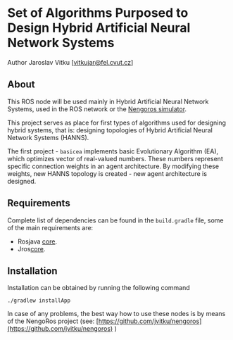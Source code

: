 Set of Algorithms Purposed to Design Hybrid Artificial Neural Network Systems
====================================================

Author Jaroslav Vitku [vitkujar@fel.cvut.cz]

About
------

This ROS node will be used mainly in Hybrid Artificial Neural Network Systems, used in the ROS network or the [Nengoros simulator](http://nengoros.wordpress.com). 

This project serves as place for first types of algorithms used for designing hybrid systems, that is: designing topologies of Hybrid Artificial Neural Network Systems (HANNS).

The first project - `basicea` implements basic Evolutionary Algorithm (EA), which optimizes vector of real-valued numbers. These numbers represent specific connection weights in an agent architecture. By modifying these weights, new HANNS topology is created - new agent architecture is designed. 

Requirements
------------------
Complete list of dependencies can be found in the `build.gradle` file, some of the main requirements are:

* Rosjava [core](https://github.com/jvitku/nengoros).
* Jros[core](https://github.com/jvitku/jroscore).


Installation
------------------

Installation can be obtained by running the following command

	./gradlew installApp

In case of any problems, the best way how to use these nodes is by means of the NengoRos project (see: [https://github.com/jvitku/nengoros](https://github.com/jvitku/nengoros) )

